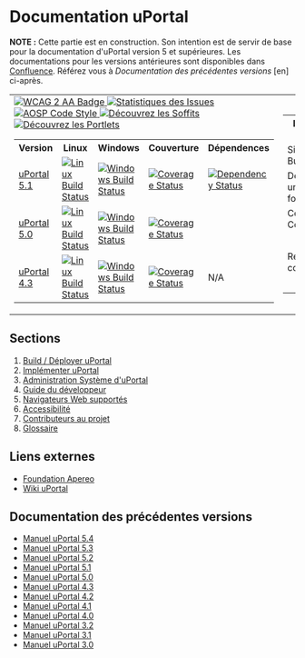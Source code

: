 ﻿<link rel="stylesheet" href="../css/reset_image_size.css">

# Documentation uPortal

**NOTE :** Cette partie est en construction. Son intention est de servir de base
pour la documentation d'uPortal version 5 et supérieures.
Les documentations pour les versions antérieures sont disponibles dans
[Confluence](https://wiki.jasig.org).  Référez vous à *Documentation des précédentes versions* \[en\]
ci-après.

<table border="0">
  <tr>
    <td>
      <a href="https://www.w3.org/TR/WCAG20/">
        <img src="https://www.w3.org/WAI/wcag2AA-blue-v.svg" alt="WCAG 2 AA Badge">
      </a>
      <a href="http://issuestats.com/github/Jasig/uPortal">
        <img src="http://issuestats.com/github/Jasig/uPortal/badge/pr" alt="Statistiques des Issues">
      </a>
      <a href="https://source.android.com/setup/contribute/code-style">
        <img src="https://img.shields.io/badge/code_style-AOSP-green.svg?style=flat" alt="AOSP Code Style">
      </a>
      <a href="https://github.com/search?q=topic%3Auportal+topic%3Asoffit&type=Repositories">
        <img src="https://img.shields.io/badge/discover-soffits-blue.svg?style=flat" alt="Découvrez les Soffits">
      </a>
      <a href="https://github.com/search?q=topic%3Auportal+topic%3Aportlet&type=Repositories">
        <img src="https://img.shields.io/badge/discover-portlets-blue.svg?style=flat" alt="Découvrez les Portlets">
      </a>
      <br>
      <table>
        <tr>
          <th>
            Version
          </th>
          <th>
            Linux
          </th>
          <th>
            Windows
          </th>
          <th>
            Couverture
          </th>
          <th>
            Dépendences
          </th>
        </tr>
        <tr>
          <td>
            <a href="https://github.com/Jasig/uPortal/tree/master">
              uPortal 5.1
            </a>
          </td>
          <td>
            <a href="https://travis-ci.org/Jasig/uPortal">
              <img src="https://travis-ci.org/Jasig/uPortal.svg?branch=master" alt="Linux Build Status">
            </a>
          </td>
          <td>
            <a href="https://ci.appveyor.com/project/drewwills/uportal/branch/master">
              <img src="https://ci.appveyor.com/api/projects/status/8t95sjt090mf62dh/branch/master?svg=true" alt="Windows Build Status">
            </a>
          </td>
          <td>
            <a href="https://coveralls.io/github/Jasig/uPortal?branch=master">
              <img src="https://coveralls.io/repos/github/Jasig/uPortal/badge.svg?branch=master" alt="Coverage Status">
            </a>
          </td>
          <td>
            <a href='https://www.versioneye.com/user/projects/59e525762de28c000f9188ae'>
              <img src='https://www.versioneye.com/user/projects/59e525762de28c000f9188ae/badge.svg?style=flat-square' alt="Dependency Status" />
            </a>
          </td>
        </tr>
        <tr>
          <td>
            <a href="https://github.com/Jasig/uPortal/tree/rel-5-0-patches">
              uPortal 5.0
            </a>
          </td>
          <td>
            <a href="https://travis-ci.org/Jasig/uPortal">
              <img src="https://travis-ci.org/Jasig/uPortal.svg?branch=rel-5-0-patches" alt="Linux Build Status">
            </a>
          </td>
          <td>
            <a href="https://ci.appveyor.com/project/drewwills/uportal/branch/rel-5-0-patches">
              <img src="https://ci.appveyor.com/api/projects/status/8t95sjt090mf62dh/branch/rel-5-0-patches?svg=true" alt="Windows Build Status">
            </a>
          </td>
          <td>
            <a href="https://coveralls.io/github/Jasig/uPortal?branch=rel-5-0-patches">
              <img src="https://coveralls.io/repos/github/Jasig/uPortal/badge.svg?branch=rel-5-0-patches" alt="Coverage Status">
            </a>
          </td>
        </tr>
        <tr>
          <td>
            <a href="https://github.com/Jasig/uPortal/tree/rel-4-3-patches">
              uPortal 4.3
            </a>
          </td>
          <td>
            <a href="https://travis-ci.org/Jasig/uPortal">
              <img src="https://travis-ci.org/Jasig/uPortal.svg?branch=rel-4-3-patches" alt="Linux Build Status">
            </a>
          </td>
          <td>
            <a href="https://ci.appveyor.com/project/drewwills/uportal/branch/rel-4-3-patches">
              <img src="https://ci.appveyor.com/api/projects/status/8t95sjt090mf62dh/branch/rel-4-3-patches?svg=true" alt="Windows Build Status">
            </a>
          </td>
          <td>
            <a href="https://coveralls.io/github/Jasig/uPortal?branch=rel-4-3-patches">
              <img src="https://coveralls.io/repos/github/Jasig/uPortal/badge.svg?branch=rel-4-3-patches" alt="Coverage Status">
            </a>
          </td>
          <td>
            N/A
          </td>
        </tr>
      </table>
    </td>
    <td>
      <table>
        <tr>
          <th>
            Impliquez-vous
          </th>
          <th>
            Accès
          </th>
        </tr>
        <tr>
          <td>
            Signalez un Bug
          </td>
          <td>
            <a href="https://issues.jasig.org/browse/UP">
              <img src="https://img.shields.io/badge/issue_tacker-Jira-green.svg?style=flat" alt="Issue Tracker">
            </a>
          </td>
        </tr>
        <tr>
          <td>
            Demandez une fonctionnalité
          </td>
          <td>
            <a href="https://issues.jasig.org/browse/UP">
              <img src="https://img.shields.io/badge/issue_tacker-Jira-green.svg?style=flat" alt="Issue Tracker">
            </a>
          </td>
        </tr>
        <tr>
          <td>
            Contribuez au Code
          </td>
          <td>
            <a href="CONTRIBUTING.md">
              <img src="https://img.shields.io/badge/contributing-guide-green.svg?style=flat" alt="Contributing Guide">
            </a>
          </td>
        </tr>
        <tr>
          <td>
            Rejoignez nos conversations
          </td>
          <td>
            <a href="https://gitter.im/Jasig/uPortal?utm_source=badge&amp;utm_medium=badge&amp;utm_campaign=pr-badge">
              <img src="https://badges.gitter.im/Jasig/uPortal.svg" alt="Gitter">
            </a>
            <br>
            <a href="https://www.irccloud.com/invite?channel=%23jasig-uportal&amp;hostname=irc.freenode.net&amp;port=6697&amp;ssl=1">
              <img src="https://img.shields.io/badge/IRC-%23jasig--uportal-1e72ff.svg?style=flat" alt="uPortal on IRC">
            </a>
            <br>
            <a href="https://twitter.com/uPortal">
              <img src="https://img.shields.io/twitter/follow/uPortal.svg?style=social&amp;label=Follow" alt="Twitter Follow">
            </a>
          </td>
        </tr>
      </table>
    </td>
  </tr>
</table>

## Sections

1.  [Build / Déployer uPortal](monter-et-deployer-uportal.md)
2.  [Implémenter uPortal](implementer/README.md)
3.  [Administration Système d'uPortal](sysadmin/README.md)
4.  [Guide du développeur](developper/README.md)
5.  [Navigateurs Web supportés](NAVIGATEURS_SUPPORTES.md)
6.  [Accessibilité](ACCESSIBILITE.md)
7.  [Contributeurs au projet](COMMITTERS.md)
8.  [Glossaire](GLOSSAIRE.md)

## Liens externes

* [Foundation Apereo ](https://www.apereo.org/)
* [Wiki uPortal](https://wiki.jasig.org/display/UPC/Home)

## Documentation des précédentes versions

-   [Manuel uPortal 5.4](https://github.com/jasig/uportal/tree/v5.4.1/docs/fr)
-   [Manuel uPortal 5.3](https://github.com/jasig/uportal/tree/v5.3.2/docs/fr)
-   [Manuel uPortal 5.2](https://github.com/jasig/uportal/tree/v5.2.0/docs/fr)
-   [Manuel uPortal 5.1](https://github.com/Jasig/uPortal/tree/v5.1.2/docs/fr)
-   [Manuel uPortal 5.0](https://github.com/Jasig/uPortal/tree/v5.0.7/docs/fr)
-   [Manuel uPortal 4.3](https://wiki.jasig.org/display/UPM43/Home)
-   [Manuel uPortal 4.2](https://wiki.jasig.org/display/UPM42/Home)
-   [Manuel uPortal 4.1](https://wiki.jasig.org/display/UPM41/Home)
-   [Manuel uPortal 4.0](https://wiki.jasig.org/display/UPM40/Home)
-   [Manuel uPortal 3.2](https://wiki.jasig.org/display/UPM32/Home)
-   [Manuel uPortal 3.1](https://wiki.jasig.org/display/UPM31/Home)
-   [Manuel uPortal 3.0](https://wiki.jasig.org/display/UPM30/Home)
